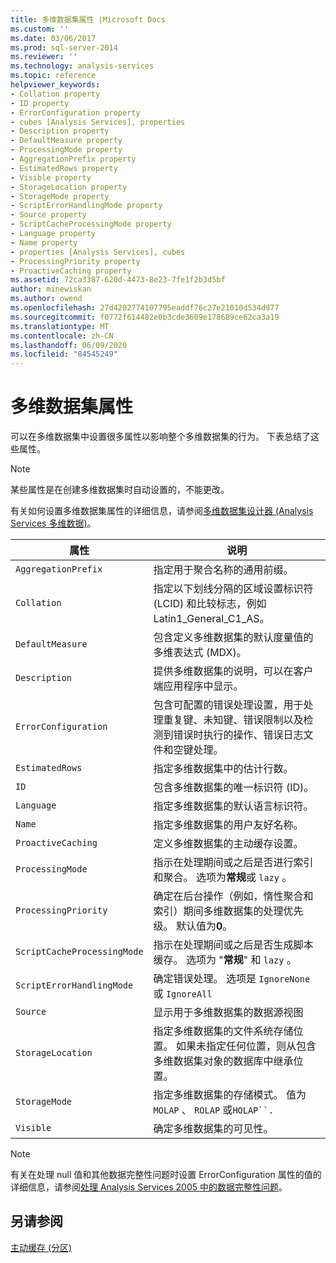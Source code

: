 ```yaml
---
title: 多维数据集属性 |Microsoft Docs
ms.custom: ''
ms.date: 03/06/2017
ms.prod: sql-server-2014
ms.reviewer: ''
ms.technology: analysis-services
ms.topic: reference
helpviewer_keywords:
- Collation property
- ID property
- ErrorConfiguration property
- cubes [Analysis Services], properties
- Description property
- DefaultMeasure property
- ProcessingMode property
- AggregationPrefix property
- EstimatedRows property
- Visible property
- StorageLocation property
- StorageMode property
- ScriptErrorHandlingMode property
- Source property
- ScriptCacheProcessingMode property
- Language property
- Name property
- properties [Analysis Services], cubes
- ProcessingPriority property
- ProactiveCaching property
ms.assetid: 72ca3387-620d-4473-8e23-7fe1f2b3d5bf
author: minewiskan
ms.author: owend
ms.openlocfilehash: 27d4202774107795eaddf76c27e21010d534d977
ms.sourcegitcommit: f0772f614482e0b3cde3609e178689ce62ca3a19
ms.translationtype: MT
ms.contentlocale: zh-CN
ms.lasthandoff: 06/09/2020
ms.locfileid: "84545249"
---
```

# <a name="cube-properties"></a>多维数据集属性
  可以在多维数据集中设置很多属性以影响整个多维数据集的行为。 下表总结了这些属性。  
  
> [!NOTE]  
>  某些属性是在创建多维数据集时自动设置的，不能更改。  
  
 有关如何设置多维数据集属性的详细信息，请参阅[多维数据集设计器 &#40;Analysis Services 多维数据&#41;](../cube-designer-analysis-services-multidimensional-data.md)。  
  
|属性|说明|  
|--------------|-----------------|  
|`AggregationPrefix`|指定用于聚合名称的通用前缀。|  
|`Collation`|指定以下划线分隔的区域设置标识符 (LCID) 和比较标志，例如 Latin1_General_C1_AS。|  
|`DefaultMeasure`|包含定义多维数据集的默认度量值的多维表达式 (MDX)。|  
|`Description`|提供多维数据集的说明，可以在客户端应用程序中显示。|  
|`ErrorConfiguration`|包含可配置的错误处理设置，用于处理重复键、未知键、错误限制以及检测到错误时执行的操作、错误日志文件和空键处理。|  
|`EstimatedRows`|指定多维数据集中的估计行数。|  
|`ID`|包含多维数据集的唯一标识符 (ID)。|  
|`Language`|指定多维数据集的默认语言标识符。|  
|`Name`|指定多维数据集的用户友好名称。|  
|`ProactiveCaching`|定义多维数据集的主动缓存设置。|  
|`ProcessingMode`|指示在处理期间或之后是否进行索引和聚合。 选项为**常规**或 `lazy` 。|  
|`ProcessingPriority`|确定在后台操作（例如，惰性聚合和索引）期间多维数据集的处理优先级。 默认值为**0**。|  
|`ScriptCacheProcessingMode`|指示在处理期间或之后是否生成脚本缓存。 选项为 "**常规**" 和 `lazy` 。|  
|`ScriptErrorHandlingMode`|确定错误处理。 选项是 `IgnoreNone` 或 `IgnoreAll`|  
|`Source`|显示用于多维数据集的数据源视图|  
|`StorageLocation`|指定多维数据集的文件系统存储位置。 如果未指定任何位置，则从包含多维数据集对象的数据库中继承位置。|  
|`StorageMode`|指定多维数据集的存储模式。 值为 `MOLAP` 、 `ROLAP` 或`HOLAP``.`|  
|`Visible`|确定多维数据集的可见性。|  
  
> [!NOTE]  
>  有关在处理 null 值和其他数据完整性问题时设置 ErrorConfiguration 属性的值的详细信息，请参阅[处理 Analysis Services 2005 中的数据完整性问题](https://go.microsoft.com/fwlink/?LinkId=81891)。  
  
## <a name="see-also"></a>另请参阅  
 [主动缓存 &#40;分区&#41;](partitions-proactive-caching.md)  
  
  
